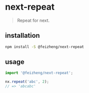 # next-repeat
> Repeat for next.

## installation
```bash
npm install -S @feizheng/next-repeat
```

## usage
```js
import '@feizheng/next-repeat';

nx.repeat('abc', 2);
// => 'abcabc'
```
